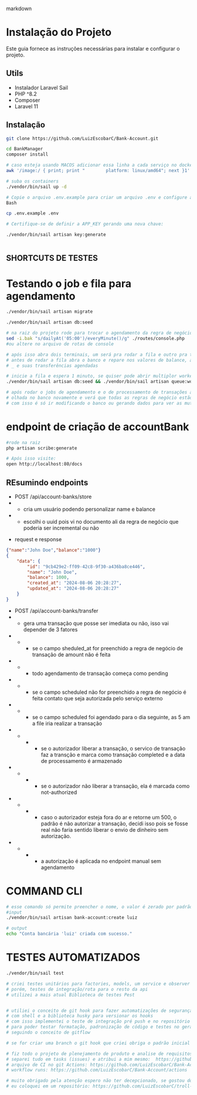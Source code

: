 markdown

# Instalação do Projeto

Este guia fornece as instruções necessárias para instalar e configurar o projeto.

## Utils

- Instalador Laravel Sail
- PHP ^8.2
- Composer
- Laravel 11

## Instalação
```bash
git clone https://github.com/LuizEscobarC/Bank-Account.git

cd BankManager
composer install

# caso esteja usando MACOS adicionar essa linha a cada serviço no docker-compose:
awk '/image:/ { print; print "        platform: linux/amd64"; next }1' docker-compose.yml > temp.yml && mv temp.yml docker-compose.yml

# suba os containers
./vendor/bin/sail up -d

# Copie o arquivo .env.example para criar um arquivo .env e configure as variáveis de ambiente:
Bash

cp .env.example .env

# Certifique-se de definir a APP_KEY gerando uma nova chave:

./vendor/bin/sail artisan key:generate



```
## SHORTCUTS DE TESTES

 
# Testando o job e fila para agendamento
```bash
./vendor/bin/sail artisan migrate

./vendor/bin/sail artisan db:seed

# na raiz do projeto rode para trocar o agendamento da regra de negócio pra algo mais testavel...
sed -i.bak "s/dailyAt('05:00')/everyMinute()/g" ./routes/console.php
#ou altere no arquivo de rotas de console

# após isso abra dois terminais, um será pra rodar a fila e outro pra testar o que quiser
# antes de rodar a fila abra o banco e repare nos valores de balance, amount, de cada usuario
# _ e suas transferências agendadas

# inicie a fila e espera 1 minuto, se quiser pode abrir multiplor workers
./vendor/bin/sail artisan db:seed && ./vendor/bin/sail artisan queue:work

# após rodar o jobs de agendamento e o de processamento de transações agendadas de uma_
# olhada no banco novamente e verá que todas as regras de negócio estão corretas.
# com isso é só ir modificando o banco ou gerando dados para ver as mutiplas regras de negócio acontecendo
```

# endpoint de criação de accountBank
```bash
#rode na raiz
php artisan scribe:generate

# Após isso visite:
open http://localhost:80/docs
```

## REsumindo endpoints

- POST /api/account-banks/store 
- - cria um usuário podendo personalizar name e balance
- - escolhi o uuid pois vi no documento ali da regra de negócio que poderia ser incremental ou não
* request e response
```json
{"name":"John Doe","balance":"1000"}
{
    "data": {
        "id": "9cb429e2-ff09-42c8-9f30-a436ba8ce446",
        "name": "John Doe",
        "balance": 1000,
        "created_at": "2024-08-06 20:28:27",
        "updated_at": "2024-08-06 20:28:27"
    }
}
```

- POST /api/account-banks/transfer
- - gera uma transação que posse ser imediata ou não, isso vai depender de 3 fatores
- - - se o campo sheduled_at for preenchido a regra de negócio de transação de amount não é feita
- - - todo agendamento de transação começa como pending
- - - se o campo scheduled não for preenchido a regra de negócio é feita contato que seja autorizada pelo serviço externo
- - - se o campo scheduled foi agendado para o dia seguinte, as 5 am a file iria realizar a transação
- - - - se o autorizador liberar a transação, o servico de transação faz a transção e marca como transação completed e a data de processamento é armazenado
- - - - se o autorizador não liberar a transação, ela é marcada como not-authorized 
- - - - caso o autorizador esteja fora do ar e retorne um 500, o padrão é não autorizar a transação, decidi isso pois se fosse real não faria sentido liberar o envio de dinheiro sem autorização.
- - - - a autorização é aplicada no endpoint manual sem agendamento

# COMMAND CLI
```bash
# esse comando só permite preencher o nome, o valor é zerado por padrão
#input
./vendor/bin/sail artisan bank-account:create luiz

# output
echo "Conta bancária 'luiz' criada com sucesso."
```

# TESTES AUTOMATIZADOS

```bash
./vendor/bin/sail test

# criei testes unitários para factories, models, um service e observer
# porém, testes de integração/rota para o resto da api
# utilizei a mais atual Biblioteca de testes Pest


# utiliei o conceito de git hook para fazer automatizações de segurança entes do commits e push_
# com shell e a biblioteca husky para versionar os hooks
# com isso implementei o teste de integração pré push e no repositório antes de cada merge é feito um CI
# para poder testar formatação, padronização de código e testes no geral com o github Actions antes de entrar na develop e na main_
# seguindo o conceito de gitflow

# se for criar uma branch o git hook que criei obriga o padrão inicial ABM-1-nome_da_branch 

# fiz todo o projeto de plenejamento de produto e analise de requisitos antes de desenvolver 
# separei tudo em tasks (issues) e atribui a mim mesmo:  https://github.com/users/LuizEscobarC/projects/1/views/2
# arquivo de CI no git Actions: https://github.com/LuizEscobarC/Bank-Account/blob/develop/.github/workflows/laravel.yml
# workflow runs: https://github.com/LuizEscobarC/Bank-Account/actions

# muito obrigado pela atenção espero não ter decepcionado, se gostou dos meus pre commits e push personalizados,
# eu coloquei em um repositório: https://github.com/LuizEscobarC/troll-face-git-hook-husky
```
